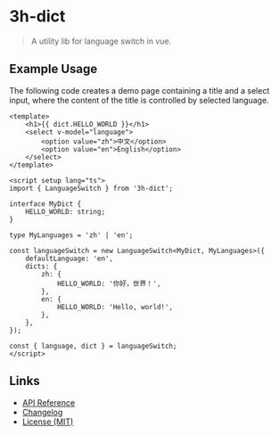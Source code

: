 # 3h-dict

> A utility lib for language switch in vue.

## Example Usage

The following code creates a demo page
containing a title and a select input,
where the content of the title
is controlled by selected language.

```vue
<template>
    <h1>{{ dict.HELLO_WORLD }}</h1>
    <select v-model="language">
        <option value="zh">中文</option>
        <option value="en">English</option>
    </select>
</template>

<script setup lang="ts">
import { LanguageSwitch } from '3h-dict';

interface MyDict {
    HELLO_WORLD: string;
}

type MyLanguages = 'zh' | 'en';

const languageSwitch = new LanguageSwitch<MyDict, MyLanguages>({
    defaultLanguage: 'en',
    dicts: {
        zh: {
            HELLO_WORLD: '你好，世界！',
        },
        en: {
            HELLO_WORLD: 'Hello, world!',
        },
    },
});

const { language, dict } = languageSwitch;
</script>
```

## Links

- [API Reference](https://github.com/huang2002/3h-dict/wiki)
- [Changelog](./CHANGELOG.md)
- [License (MIT)](./LICENSE)

